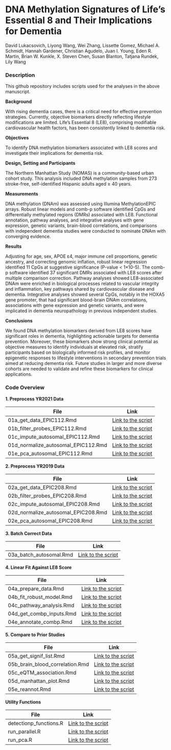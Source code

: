 # **DNA Methylation Signatures of Life’s Essential 8 and Their Implications for Dementia**
David Lukacsovich, Liyong Wang, Wei Zhang, Lissette Gomez, Michael A. Schmidt, Hannah Gardener, Christian Agudelo, Juan I. Young, Eden R. Martin, Brian W. Kunkle, X. Steven Chen, Susan Blanton, Tatjana Rundek, Lily Wang

### Description

This github repository includes scripts used for the analyses in the above manuscript. 

**Background**

With rising dementia cases, there is a critical need for effective prevention strategies. Currently, objective biomarkers directly reflecting lifestyle modifications are limited. Life’s Essential 8 (LE8), comprising modifiable cardiovascular health factors, has been consistently linked to dementia risk.

**Objectives**

To identify DNA methylation biomarkers associated with LE8 scores and investigate their implications for dementia risk. 

**Design, Setting and Participants**

The Northern Manhattan Study (NOMAS) is a community-based urban cohort study. This analysis included DNA methylation samples from 273 stroke-free, self-identified Hispanic adults aged ≥ 40 years. 

**Measurements**

DNA methylation (DNAm) was assessed using Illumina MethylationEPIC arrays. Robust linear models and comb-p software identified CpGs and differentially methylated regions (DMRs) associated with LE8. Functional annotation, pathway analyses, and integrative analyses with gene expression, genetic variants, brain-blood correlations, and comparisons with independent dementia studies were conducted to nominate DNAm with converging evidence. 

**Results**

Adjusting for age, sex, APOE ε4, major immune cell proportions, genetic ancestry, and correcting genomic inflation, robust linear regression identified 11 CpGs at suggestive significance (P-value < 1×10-5). The comb-p software identified 37 significant DMRs associated with LE8 scores after multiple comparison correction. Pathway analyses showed LE8-associated DNAm were enriched in biological processes related to vascular integrity and inflammation, key pathways shared by cardiovascular disease and dementia. Integrative analyses showed several CpGs, notably in the HOXA5 gene promoter, that had significant blood-brain DNAm correlations, associations with gene expression and genetic variants, and were implicated in dementia neuropathology in previous independent studies. 

**Conclusions**

We found DNA methylation biomarkers derived from LE8 scores have significant roles in dementia, highlighting actionable targets for dementia prevention. Moreover, these biomarkers show strong clinical potential as objective measures to identify individuals at elevated risk, stratify participants based on biologically informed risk profiles, and monitor epigenetic responses to lifestyle interventions in secondary prevention trials aimed at reducing dementia risk. Future studies in larger and more diverse cohorts are needed to validate and refine these biomarkers for clinical applications. 

### Code Overview

**1. Preprocess YR2021 Data**

| File                                | Link                                                         |
| ----------------------------------- | ------------------------------------------------------------ |
| 01a_get_data_EPIC112.Rmd            | [Link to the script](https://github.com/TransBioInfoLab/DNAm-and-LE8/blob/main/code/analysis/01a_get_data_EPIC112.Rmd)            |
| 01b_filter_probes_EPIC112.Rmd       | [Link to the script](https://github.com/TransBioInfoLab/DNAm-and-LE8/blob/main/code/analysis/01b_filter_probes_EPIC112.Rmd)       |
| 01c_impute_autosomal_EPIC112.Rmd    | [Link to the script](https://github.com/TransBioInfoLab/DNAm-and-LE8/blob/main/code/analysis/01c_impute_autsomal_EPIC112.Rmd)     |
| 01d_normalize_autosomal_EPIC112.Rmd | [Link to the script](https://github.com/TransBioInfoLab/DNAm-and-LE8/blob/main/code/analysis/01d_normalize_autosomal_EPIC112.Rmd) |
| 01e_pca_autosomal_EPIC112.Rmd       | [Link to the script](https://github.com/TransBioInfoLab/DNAm-and-LE8/blob/main/code/analysis/01e_pca_autosomal_EPIC112.Rmd)       |

**2. Preprocess YR2019 Data**

| File                                | Link                                                         |
| ----------------------------------- | ------------------------------------------------------------ |
| 02a_get_data_EPIC208.Rmd            | [Link to the script](https://github.com/TransBioInfoLab/DNAm-and-LE8/blob/main/code/analysis/02a_get_data_EPIC208.Rmd)            |
| 02b_filter_probes_EPIC208.Rmd       | [Link to the script](https://github.com/TransBioInfoLab/DNAm-and-LE8/blob/main/code/analysis/02b_filter_probes_EPIC208.Rmd)       |
| 02c_impute_autosomal_EPIC208.Rmd    | [Link to the script](https://github.com/TransBioInfoLab/DNAm-and-LE8/blob/main/code/analysis/02c_impute_autsomal_EPIC208.Rmd)     |
| 02d_normalize_autosomal_EPIC208.Rmd | [Link to the script](https://github.com/TransBioInfoLab/DNAm-and-LE8/blob/main/code/analysis/02d_normalize_autosomal_EPIC208.Rmd) |
| 02e_pca_autosomal_EPIC208.Rmd       | [Link to the script](https://github.com/TransBioInfoLab/DNAm-and-LE8/blob/main/code/analysis/02e_pca_autosomal_EPIC208.Rmd)       |

**3. Batch Correct Data**

| File                                | Link                                                         |
| ----------------------------------- | ------------------------------------------------------------ |
| 03a_batch_autosomal.Rmd             | [Link to the script](https://github.com/TransBioInfoLab/DNAm-and-LE8/blob/main/code/analysis/03a_batch_autosomal.Rmd) |

**4. Linear Fit Against LE8 Score**

| File                           | Link                                                         |
| ------------------------------ | ------------------------------------------------------------ |
| 04a_prepare_data.Rmd           | [Link to the script](https://github.com/TransBioInfoLab/DNAm-and-LE8/blob/main/code/analysis/04a_prepare_training_data.Rmd) |
| 04b_fit_robust_model.Rmd       | [Link to the script](https://github.com/TransBioInfoLab/DNAm-and-LE8/blob/main/code/analysis/04b_fit_robust_model.Rmd)      |
| 04c_pathway_analysis.Rmd       | [Link to the script](https://github.com/TransBioInfoLab/DNAm-and-LE8/blob/main/code/analysis/04c_pathway_analysis.Rmd)      |
| 04d_get_combp_inputs.Rmd       | [Link to the script](https://github.com/TransBioInfoLab/DNAm-and-LE8/blob/main/code/analysis/04d_get_combp_inputs.Rmd)      |
| 04e_annotate_combp.Rmd         | [Link to the script](https://github.com/TransBioInfoLab/DNAm-and-LE8/blob/main/code/analysis/04e_annotate_combp.Rmd)        |

**5. Compare to Prior Studies**

| File                            | Link                                                         |
| ------------------------------- | ------------------------------------------------------------ |
| 05a_get_signif_list.Rmd         | [Link to the script](https://github.com/TransBioInfoLab/DNAm-and-LE8/blob/main/code/analysis/05a_get_signif_list.Rmd)         |
| 05b_brain_blood_correlation.Rmd | [Link to the script](https://github.com/TransBioInfoLab/DNAm-and-LE8/blob/main/code/analysis/05b_brain_blood_correlation.Rmd) |
| 05c_eQTM_association.Rmd        | [Link to the script](https://github.com/TransBioInfoLab/DNAm-and-LE8/blob/main/code/analysis/05c_eQTM_association.Rmd)        |
| 05d_manhattan_plot.Rmd          | [Link to the script](https://github.com/TransBioInfoLab/DNAm-and-LE8/blob/main/code/analysis/05d_manhattan_plot.Rmd)          |
| 05e_reannot.Rmd                 | [Link to the script](https://github.com/TransBioInfoLab/DNAm-and-LE8/blob/main/code/analysis/05e_reannot.Rmd)                 |

**Utility Functions**

| File                    | Link                                                         |
| ----------------------- | ------------------------------------------------------------ |
| detectionp_functions.R  | [Link to the script](https://github.com/TransBioInfoLab/DNAm-and-LE8/blob/main/code/functions/detectionp_functions.R)  |
| run_parallel.R          | [Link to the script](https://github.com/TransBioInfoLab/DNAm-and-LE8/blob/main/code/functions/run_parallel.R)          |
| run_pca.R               | [Link to the script](https://github.com/TransBioInfoLab/DNAm-and-LE8/blob/main/code/functions/run_pca.R)               |
